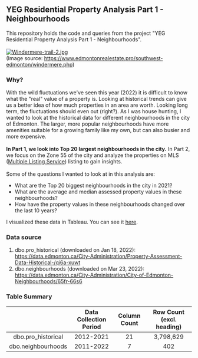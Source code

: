 ## YEG Residential Property Analysis Part 1 - Neighbourhoods

This repository holds the code and queries from the project "YEG Residential Property Analysis Part 1 - Neighbourhoods". <br>
<br>
[![Windermere-trail-2.jpg](https://i.postimg.cc/pLrCMbK9/Windermere-trail-2.jpg)](https://postimg.cc/FYt306Wm)
<br>(Image source: https://www.edmontonrealestate.pro/southwest-edmonton/windermere.php)
<br>
### Why?
With the wild fluctuations we've seen this year (2022) it is difficult to know what the "real" value of a property is. Looking at historical trends can give us a better idea of how much properties in an area are worth. Looking long term, the fluctuations should even out (right?). As I was house hunting, I wanted to look at the historical data for different neighbourhoods in the city of Edmonton. The larger, more popular neighbourhoods have more amenities suitable for a growing family like my own, but can also busier and more expensive.
<br>
<br>**In Part 1, we look into Top 20 largest neighbourhoods in the city.** In Part 2, we focus on the Zone 55 of the city and analyze the properties on MLS ([Multiple Listing Service](https://www.nar.realtor/nar-doj-settlement/multiple-listing-service-mls-what-is-it)) listing to gain insights.<br>
<br>
Some of the questions I wanted to look at in this analysis are:
- What are the Top 20 biggest neighbourhoods in the city in 2021?
- What are the average and median assessed property values in these neighbourhoods?
- How have the property values in these neighbourhoods changed over the last 10 years?

I visualized these data in Tableau. You can see it [here](https://public.tableau.com/app/profile/emily1078/viz/shared/RWM27BD4D).

### Data source 
1) dbo.pro_historical (downloaded on Jan 18, 2022):
https://data.edmonton.ca/City-Administration/Property-Assessment-Data-Historical-/qi6a-xuwt
2) dbo.neighbourhoods (downloaded on Mar 23, 2022): 
https://data.edmonton.ca/City-Administration/City-of-Edmonton-Neighbourhoods/65fr-66s6

### Table Summary

|               			| Data Collection Period | Column Count | Row Count (excl. heading)	|
|:---:|:---:|:---:|:---:|
| dbo.pro_historical  |		    2012-2021		     |		  21      |          3,798,629        |
| dbo.neighbourhoods	|		    2011-2022		     |	    7       |			        402       		|

